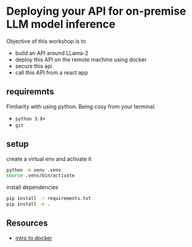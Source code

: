 # Deploying your API for on-premise LLM model inference

Objective of this workshop is to 

- build an API around LLama-2
- deploy this API on the remote machine using docker
- secure this api
- call this API from a react app


## requiremnts

Fimliarity with using python.
Being cosy from your terminal.

- `python 3.8+`
- `git`
## setup

create a virtual env and activate it
```bash
python -m venv .venv
source .venv/bin/activate
```

install dependencies
```bash
pip install -r requirements.txt
pip install -e .
```

## Resources
- [intro to docker](https://docker-curriculum.com/)